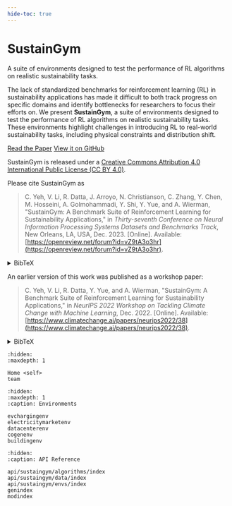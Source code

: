 ```yaml
---
hide-toc: true
---
```


# SustainGym

<p class="fs-6 fw-300">
A suite of environments designed to test the performance of RL algorithms on realistic sustainability tasks.
</p>

The lack of standardized benchmarks for reinforcement learning (RL) in sustainability applications has made it difficult to both track progress on specific domains and identify bottlenecks for researchers to focus their efforts on. We present **SustainGym**, a suite of environments designed to test the performance of RL algorithms on realistic sustainability tasks. These environments highlight challenges in introducing RL to real-world sustainability tasks, including physical constraints and distribution shift.

<p>
    <a href="https://drive.google.com/file/d/1wrLGu2FCVOT_BvtDoudsz05zFG89r7dI/view?usp=drive_link" class="btn btn-blue fs-5 mb-4 mb-md-0 mr-2">Read the Paper</a>
    <a href="https://github.com/chrisyeh96/sustaingym/" class="btn fs-5 mb-4 mb-md-0">View it on GitHub</a>
</p>

SustainGym is released under a [Creative Commons Attribution 4.0 International Public License (CC BY 4.0)](https://creativecommons.org/licenses/by/4.0/).

Please cite SustainGym as

> C. Yeh, V. Li, R. Datta, J. Arroyo, N. Christianson, C. Zhang, Y. Chen, M. Hosseini, A. Golmohammadi, Y. Shi, Y. Yue, and A. Wierman, "SustainGym: A Benchmark Suite of Reinforcement Learning for Sustainability Applications," in _Thirty-seventh Conference on Neural Information Processing Systems Datasets and Benchmarks Track_, New Orleans, LA, USA, Dec. 2023. [Online]. Available: [https://openreview.net/forum?id=vZ9tA3o3hr](https://openreview.net/forum?id=vZ9tA3o3hr).

<details markdown="block">
<summary>BibTeX</summary>

```tex
@inproceedings{yeh2023sustaingym,
    title = {{SustainGym}: {Reinforcement} Learning Environments for Sustainable Energy Systems},
    author = {Yeh, Christopher and Li, Victor and Datta, Rajeev and Arroyo, Julio and Christianson, Nicolas and Zhang, Chi and Chen, Yize and Hosseini, Mehdi and Golmohammadi, Azarang and Shi, Yuanyuan and Yue, Yisong and Wierman, Adam},
    year = 2023,
    month = 12,
    booktitle = {Thirty-seventh Conference on Neural Information Processing Systems Datasets and Benchmarks Track},
    address = {New Orleans, LA, USA},
    url = {https://openreview.net/forum?id=vZ9tA3o3hr}
}
```

</details>

An earlier version of this work was published as a workshop paper:

> C. Yeh, V. Li, R. Datta, Y. Yue, and A. Wierman, "SustainGym: A Benchmark Suite of Reinforcement Learning for Sustainability Applications," in _NeurIPS 2022 Workshop on Tackling Climate Change with Machine Learning_, Dec. 2022. [Online]. Available: [https://www.climatechange.ai/papers/neurips2022/38](https://www.climatechange.ai/papers/neurips2022/38).

<details markdown="block">
<summary>BibTeX</summary>

```tex
@inproceedings{yeh2022sustaingym,
    title = {{SustainGym}: A Benchmark Suite of Reinforcement Learning for Sustainability Applications},
    author = {Yeh, Christopher and Li, Victor and Datta, Rajeev and Yue, Yisong and Wierman, Adam},
    year = 2022,
    month = 12,
    booktitle = {NeurIPS 2022 Workshop on Tackling Climate Change with Machine Learning},
    address = {New Orleans, LA, USA},
    url = {https://www.climatechange.ai/papers/neurips2022/38}
}
```

</details>

```{toctree}
:hidden:
:maxdepth: 1

Home <self>
team
```

```{toctree}
:hidden:
:maxdepth: 1
:caption: Environments

evchargingenv
electricitymarketenv
datacenterenv
cogenenv
buildingenv
```

```{toctree}
:hidden:
:caption: API Reference

api/sustaingym/algorithms/index
api/sustaingym/data/index
api/sustaingym/envs/index
genindex
modindex
```
